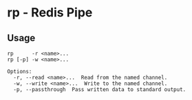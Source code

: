 rp - Redis Pipe
===============

Usage
-----

    rp      -r <name>...
    rp [-p] -w <name>...

    Options:
      -r, --read <name>...  Read from the named channel.
      -w, --write <name>...  Write to the named channel.
      -p, --passthrough  Pass written data to standard output.
